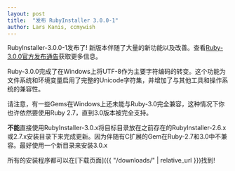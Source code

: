 ```yaml
---
layout: post
title:  "发布 RubyInstaller 3.0.0-1"
author: Lars Kanis, ccmywish
---
```

RubyInstaller-3.0.0-1发布了!
新版本伴随了大量的新功能以及改善。查看[Ruby-3.0.0官方发布通告](https://www.ruby-lang.org/en/news/2020/12/25/ruby-3-0-0-released/)获取更多信息。

Ruby-3.0.0完成了在Windows上将UTF-8作为主要字符编码的转变。这个功能为文件系统和环境变量启用了完整的Unicode字符集，并增加了与其他工具和操作系统的兼容性。

请注意，有一些Gems在Windows上还未能与Ruby-3.0完全兼容，这种情况下你也许依然要使用Ruby 2.7，直到3.0版本被完全支持。

<b>不能</b>直接使用RubyInstaller-3.0.x将目标目录放在之前存在的RubyInstaller-2.6.x或2.7.x安装目录下来完成更新。因为伴随有C扩展的Gem在Ruby-2.7和3.0中不兼容。最好使用一个新目录来安装3.0.x 

所有的安装程序都可以在[下载页面]({{ "/downloads/" | relative_url }})找到!
